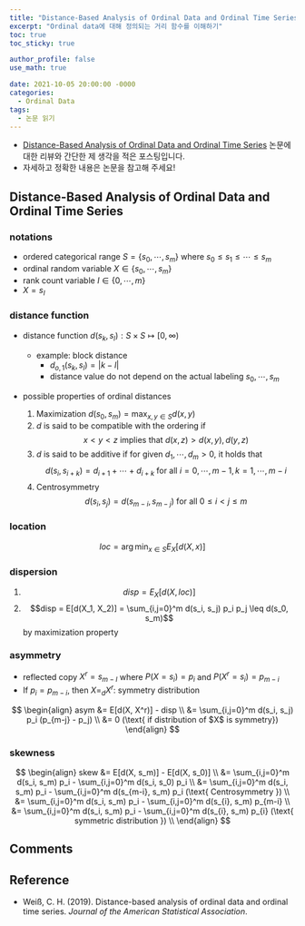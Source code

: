 ```yaml
---
title: "Distance-Based Analysis of Ordinal Data and Ordinal Time Series (논문 읽기)"
excerpt: "Ordinal data에 대해 정의되는 거리 함수를 이해하기"
toc: true
toc_sticky: true

author_profile: false
use_math: true

date: 2021-10-05 20:00:00 -0000
categories: 
  - Ordinal Data
tags:
  - 논문 읽기
---
```



- [Distance-Based Analysis of Ordinal Data and Ordinal Time Series](https://www.tandfonline.com/doi/pdf/10.1080/01621459.2019.1604370?needAccess=true) 논문에 대한 리뷰와 간단한 제 생각을 적은 포스팅입니다.
- 자세하고 정확한 내용은 논문을 참고해 주세요!

## Distance-Based Analysis of Ordinal Data and Ordinal Time Series

### notations

- ordered categorical range $S = \{s_0, \cdots, s_m \}$ where $s_0 \leq s_1 \leq \cdots \leq s_m$
- ordinal random variable $X \in \{s_0, \cdots, s_m \}$
- rank count variable $I \in \{ 0, \cdots, m \}$
- $X = s_I$

### distance function

- distance function $d(s_k, s_l): S \times S \mapsto [0, \infty)$
	- example: block distance 
		- $d_{o, 1}(s_k, s_l) = \vert k - l \vert$
		- distance value do not depend on the actual labeling $s_0, \cdots, s_m$

- possible properties of ordinal distances
	1. Maximization $d(s_0, s_m) = \max_{x, y \in S} d(x, y)$
	2. $d$ is said to be compatible with the ordering if 
	$$x < y < z \text{ implies that } d(x, z) > d(x, y), d(y, z)$$
	3. $d$ is said to be additive if for given $d_1, \cdots, d_m > 0$, it holds that
	$$d(s_i, s_{i+k}) = d_{i+1} + \cdots + d_{i+k} \text{ for all } i = 0, \cdots, m-1, k = 1, \cdots, m-i$$
	4. Centrosymmetry
	$$d(s_i, s_j) = d(s_{m-i}, s_{m-j}) \text{ for all } 0 \leq i < j \leq m$$

### location

$$loc = \arg\min_{x \in S} E_X[d(X, x)]$$

### dispersion

1. $$disp = E_X[d(X, loc)]$$
2. $$disp = E[d(X_1, X_2)] = \sum_{i,j=0}^m d(s_i, s_j) p_i p_j \leq d(s_0, s_m)$$ by maximization property

### asymmetry

- reflected copy $X^r = s_{m-I}$ where $P(X = s_i) = p_{i}$ and $P(X^r = s_i) = p_{m-i}$
- If $p_i = p_{m-i}$, then $X =_d X^r$: symmetry distribution

$$
\begin{align}
asym &= E[d(X, X^r)] - disp \\
&= \sum_{i,j=0}^m d(s_i, s_j) p_i (p_{m-j} - p_j) \\
&= 0 (\text{ if distribution of $X$ is symmetry})
\end{align}
$$

### skewness

$$
\begin{align}
skew &= E[d(X, s_m)] - E[d(X, s_0)] \\
&= \sum_{i,j=0}^m d(s_i, s_m) p_i - \sum_{i,j=0}^m d(s_i, s_0) p_i \\
&= \sum_{i,j=0}^m d(s_i, s_m) p_i - \sum_{i,j=0}^m d(s_{m-i}, s_m) p_i (\text{ Centrosymmetry }) \\ 
&= \sum_{i,j=0}^m d(s_i, s_m) p_i - \sum_{i,j=0}^m d(s_{i}, s_m) p_{m-i} \\ 
&= \sum_{i,j=0}^m d(s_i, s_m) p_i - \sum_{i,j=0}^m d(s_{i}, s_m) p_{i} (\text{ symmetric distribution }) \\ 
\end{align}
$$


## Comments


## Reference 
- Weiß, C. H. (2019). Distance-based analysis of ordinal data and ordinal time series. _Journal of the American Statistical Association_.
<!--stackedit_data:
eyJoaXN0b3J5IjpbLTY5NTQwODU2NCw3OTY3MjQyMzcsMjczOT
UzOTcyXX0=
-->